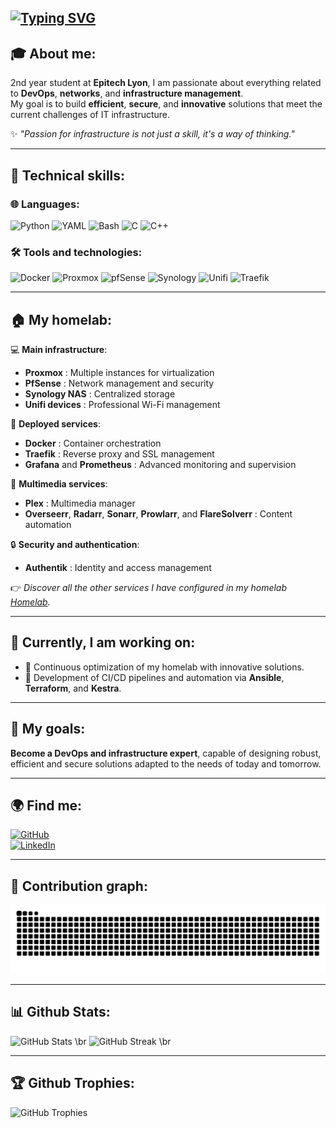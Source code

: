 [![Typing SVG](https://readme-typing-svg.herokuapp.com?font=Roboto&size=40&pause=1000&color=F7F7F7&multiline=true&width=435&lines=Hello+I'm+Enzo)](https://git.io/typing-svg)
---

## 🎓 About me:

2nd year student at **Epitech Lyon**, I am passionate about everything related to **DevOps**, **networks**, and **infrastructure management**.  
My goal is to build **efficient**, **secure**, and **innovative** solutions that meet the current challenges of IT infrastructure.

✨ *"Passion for infrastructure is not just a skill, it's a way of thinking."*

---

## 🔧 Technical skills:

### 🌐 Languages:
![Python](https://img.shields.io/badge/-Python-3776AB?logo=python&logoColor=white&style=flat-square)
![YAML](https://img.shields.io/badge/-YAML-0F9D58?logo=yaml&logoColor=white&style=flat-square)
![Bash](https://img.shields.io/badge/-Bash-4EAA25?logo=gnubash&logoColor=white&style=flat-square)
![C](https://img.shields.io/badge/-C-A8B9CC?logo=c&logoColor=white&style=flat-square)
![C++](https://img.shields.io/badge/-C++-00599C?logo=c%2B%2B&logoColor=white&style=flat-square)

### 🛠️ Tools and technologies:
![Docker](https://img.shields.io/badge/-Docker-2496ED?logo=docker&logoColor=white&style=flat-square)
![Proxmox](https://img.shields.io/badge/-Proxmox-E57000?logo=proxmox&logoColor=white&style=flat-square)
![pfSense](https://img.shields.io/badge/-pfSense-003399?logo=pfsense&logoColor=white&style=flat-square)
![Synology](https://img.shields.io/badge/-Synology-B5B5B6?logo=synology&logoColor=white&style=flat-square)
![Unifi](https://img.shields.io/badge/-Unifi-55C500?logo=ubiquiti&logoColor=white&style=flat-square)
![Traefik](https://img.shields.io/badge/-Traefik-24A1C1?logo=traefikmesh&logoColor=white&style=flat-square)

---

## 🏠 My homelab:

💻 **Main infrastructure**:
- **Proxmox** : Multiple instances for virtualization
- **PfSense** : Network management and security
- **Synology NAS** : Centralized storage
- **Unifi devices** : Professional Wi-Fi management

🔧 **Deployed services**:
- **Docker** : Container orchestration
- **Traefik** : Reverse proxy and SSL management
- **Grafana** and **Prometheus** : Advanced monitoring and supervision

🎥 **Multimedia services**:
- **Plex** : Multimedia manager
- **Overseerr**, **Radarr**, **Sonarr**, **Prowlarr**, and **FlareSolverr** : Content automation

🔒 **Security and authentication**:
- **Authentik** : Identity and access management

👉 *Discover all the other services I have configured in my homelab [Homelab](https://github.com/enzogagg/Homelab).*

---

## 🌱 Currently, I am working on:
- 🚀 Continuous optimization of my homelab with innovative solutions.
- 📖 Development of CI/CD pipelines and automation via **Ansible**, **Terraform**, and **Kestra**.

---

## 🌟 My goals:
**Become a DevOps and infrastructure expert**, capable of designing robust, efficient and secure solutions adapted to the needs of today and tomorrow.

---

## 🌍 Find me:

[![GitHub](https://img.shields.io/badge/GitHub-%23121011.svg?style=for-the-badge&logo=github&logoColor=white)](https://github.com/enzogagg/)  
[![LinkedIn](https://img.shields.io/badge/LinkedIn-%230077B5.svg?style=for-the-badge&logo=linkedin&logoColor=white)](https://www.linkedin.com/in/enzo-gaggiotti-867a0229a?utm_source=share&utm_campaign=share_via&utm_content=profile&utm_medium=ios_app)  

---

## 🐍 Contribution graph:

![Snake animation](https://github.com/enzogagg/enzogagg/blob/output/github-contribution-grid-snake-dark.svg)

---

## 📊 Github Stats:
![GitHub Stats](https://github-readme-stats.vercel.app/api?username=enzogagg&theme=dracula&hide_border=false&include_all_commits=true&count_private=true) \br
![GitHub Streak](https://github-readme-streak-stats.herokuapp.com/?user=enzogagg&theme=dracula&hide_border=false) \br

---

## 🏆 Github Trophies:
![GitHub Trophies](https://github-profile-trophy.vercel.app/?username=enzogagg&theme=radical&no-frame=false&no-bg=true&margin-w=4)
